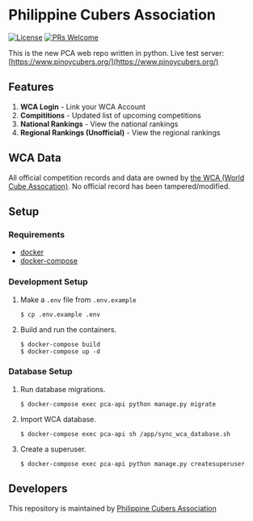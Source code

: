 Philippine Cubers Association
===
[![License](https://img.shields.io/badge/License-MIT-blue.svg)](https://opensource.org/licenses/MIT)
[![PRs Welcome](https://img.shields.io/badge/PRs-welcome-brightgreen.svg)](http://makeapullrequest.com)

This is the new PCA web repo written in python. Live test server: [https://www.pinoycubers.org/](https://www.pinoycubers.org/)

## Features

1. **WCA Login** - Link your WCA Account
2. **Compititions** - Updated list of upcoming competitions
3. **National Rankings** - View the national rankings
4. **Regional Rankings (Unofficial)** - View the regional rankings

## WCA Data

All official competition records and data are owned by [the WCA (World Cube Assocation)](https://www.worldcubeassociation.org).
No official record has been tampered/modified.

## Setup

### Requirements

*  [docker](https://www.docker.com/community-edition#/download)
*  [docker-compose](https://docs.docker.com/compose/install/)

### Development Setup

1. Make a `.env` file from `.env.example`

    ```
    $ cp .env.example .env
    ```

2. Build and run the containers.

    ```
    $ docker-compose build
    $ docker-compose up -d
    ```

### Database Setup

1. Run database migrations.

    ```
    $ docker-compose exec pca-api python manage.py migrate
    ```

2. Import WCA database.

    ```
    $ docker-compose exec pca-api sh /app/sync_wca_database.sh
    ```

3. Create a superuser.

    ```
    $ docker-compose exec pca-api python manage.py createsuperuser
    ```

## Developers

This repository is maintained by [Philippine Cubers Association](https://facebook.com/PhilippineCubersAssociation/)
